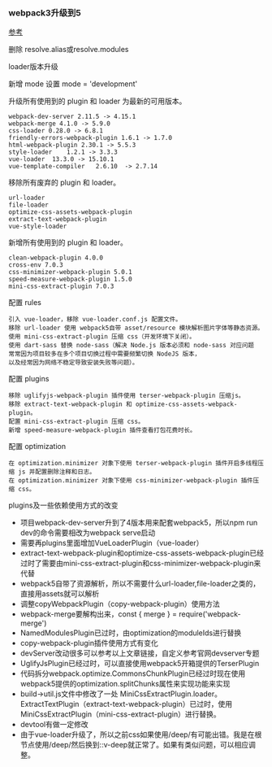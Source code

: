 
### webpack3升级到5
[参考](https://juejin.cn/post/7083146700939853832?from=search-suggest)

删除 resolve.alias或resolve.modules

loader版本升级

新增 mode 设置 mode = 'development'

升级所有使用到的 plugin 和 loader 为最新的可用版本。

    webpack-dev-server 2.11.5 -> 4.15.1
    webpack-merge 4.1.0 -> 5.9.0
    css-loader 0.28.0 -> 6.8.1
    friendly-errors-webpack-plugin 1.6.1 -> 1.7.0
    html-webpack-plugin	2.30.1 -> 5.5.3
    style-loader	1.2.1 -> 3.3.3
    vue-loader	13.3.0 -> 15.10.1
    vue-template-compiler	2.6.10	-> 2.7.14

移除所有废弃的 plugin 和 loader。

    url-loader
    file-loader
    optimize-css-assets-webpack-plugin
    extract-text-webpack-plugin
    vue-style-loader

新增所有使用到的 plugin 和 loader。

    clean-webpack-plugin 4.0.0
    cross-env 7.0.3
    css-minimizer-webpack-plugin 5.0.1
    speed-measure-webpack-plugin 1.5.0
    mini-css-extract-plugin 7.0.3

配置 rules

    引入 vue-loader，移除 vue-loader.conf.js 配置文件。
    移除 url-loader 使用 webpack5自带 asset/resource 模块解析图片字体等静态资源。
    使用 mini-css-extract-plugin 压缩 css（开发环境下关闭）。
    使用 dart-sass 替换 node-sass（解决 Node.js 版本必须和 node-sass 对应问题
    常常因为项目较多在多个项目切换过程中需要频繁切换 NodeJS 版本，
    以及经常因为网络不稳定导致安装失败等问题）。


配置 plugins

    移除 uglifyjs-webpack-plugin 插件使用 terser-webpack-plugin 压缩js。
    移除 extract-text-webpack-plugin 和 optimize-css-assets-webpack-plugin。
    配置 mini-css-extract-plugin 压缩 css。
    新增 speed-measure-webpack-plugin 插件查看打包花费时长。

配置 optimization

    在 optimization.minimizer 对象下使用 terser-webpack-plugin 插件开启多线程压缩 js 并配置删除注释和日志。
    在 optimization.minimizer 对象下使用 css-minimizer-webpack-plugin 插件压缩 css。


plugins及一些依赖使用方式的改变

- 项目webpack-dev-server升到了4版本用来配套webpack5，所以npm run dev的命令需要相改为webpack serve启动
- 需要再plugins里面增加VueLoaderPlugin（vue-loader）
- extract-text-webpack-plugin和optimize-css-assets-webpack-plugin已经过时了需要由mini-css-extract-plugin和css-minimizer-webpack-plugin来代替
- webpack5自带了资源解析，所以不需要什么url-loader,file-loader之类的，直接用assets就可以解析
- 调整copyWebpackPlugin（copy-webpack-plugin）使用方法
- webpack-merge要解构出来，const { merge } = require('webpack-merge')
- NamedModulesPlugin已过时，由optimization的moduleIds进行替换
- copy-webpack-plugin插件使用方式有变化
- devServer改动很多可以参考以上文章链接，自定义参考官网devserver专题
- UglifyJsPlugin已经过时，可以直接使用webpack5开箱提供的TerserPlugin
- 代码拆分webpack.optimize.CommonsChunkPlugin已经过时现在使用webpack5提供的optimization.splitChunks属性来实现功能来实现
- build->util.js文件中修改了一处 MiniCssExtractPlugin.loader。ExtractTextPlugin（extract-text-webpack-plugin）已过时，使用MiniCssExtractPlugin（mini-css-extract-plugin）进行替换。
- devtool有做一定修改
- 由于vue-loader升级了，所以之前css如果使用/deep/有可能出错。我是在根节点使用/deep/然后换到::v-deep就正常了。如果有类似问题，可以相应调整。
